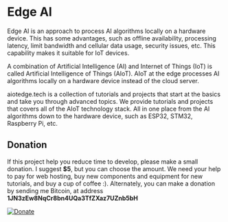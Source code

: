# Edge AI

Edge AI is an approach to process AI algorithms locally on a hardware device. This has some advantages, such as offline availability, processing latency, limit bandwidth and cellular data usage, security issues, etc. This capability makes it suitable for IoT devices.

A combination of Artificial Intelligence (AI) and Internet of Things (IoT) is called Artificial Intelligence of Things (AIoT). AIoT at the edge processes AI algorithms locally on a hardware device instead of the cloud server.

aiotedge.tech is a collection of tutorials and projects that start at the basics and take you through advanced topics. We provide tutorials and projects that covers all of the AIoT technology stack. All in one place from the AI algorithms down to the hardware device, such as ESP32, STM32, Raspberry Pi, etc.

## Donation
If this project help you reduce time to develop, please make a small donation. I suggest **$5**, but you can choose the amount. We need your help to pay for web hosting, buy new components and equipment for new tutorials, and buy a cup of coffee :). Alternately, you can make a donation by sending me Bitcoin, at address **1JN3zEw8NqCr8bn4UQa3TfZXaz7UZnb5bH**

[![Donate](https://img.shields.io/badge/Donate-PayPal-green.svg)](https://paypal.me/erwin168?locale.x=en_US)
